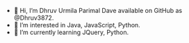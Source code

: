 - 👋 Hi, I’m Dhruv Urmila Parimal Dave available on GitHub as @Dhruv3872.
- 👀 I’m interested in Java, JavaScript, Python.
- 🌱 I’m currently learning JQuery, Python.

